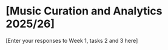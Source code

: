 
# \[Music Curation and Analytics 2025/26\]
<!-- Version 1.0 -->
\[Enter your responses to Week 1, tasks 2 and 3 here\]
